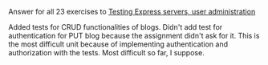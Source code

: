 Answer for all 23 exercises to [Testing Express servers, user administration](https://fullstackopen.com/en/part4)

Added tests for CRUD functionalities of blogs.
Didn't add test for authentication for PUT blog because the assignment didn't ask for it.
This is the most difficult unit because of implementing authentication and authorization with the tests. Most difficult so far, I suppose.
